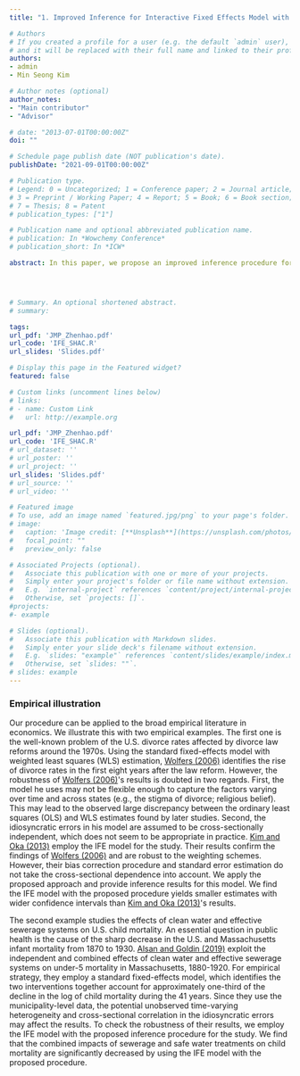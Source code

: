 ```yaml
---
title: "1. Improved Inference for Interactive Fixed Effects Model with Cross Sectional Dependence (Job Market Paper)"

# Authors
# If you created a profile for a user (e.g. the default `admin` user), write the username (folder name) here 
# and it will be replaced with their full name and linked to their profile.
authors:
- admin
- Min Seong Kim

# Author notes (optional)
author_notes:
- "Main contributor"
- "Advisor"

# date: "2013-07-01T00:00:00Z"
doi: ""

# Schedule page publish date (NOT publication's date).
publishDate: "2021-09-01T00:00:00Z"

# Publication type.
# Legend: 0 = Uncategorized; 1 = Conference paper; 2 = Journal article;
# 3 = Preprint / Working Paper; 4 = Report; 5 = Book; 6 = Book section;
# 7 = Thesis; 8 = Patent
# publication_types: ["1"]

# Publication name and optional abbreviated publication name.
# publication: In *Wowchemy Conference*
# publication_short: In *ICW*

abstract: In this paper, we propose an improved inference procedure for the interactive fixed effects model in the presence of cross-sectional dependence and heteroskedasticity.  It is well known in the literature that the LS estimator in this model by [Bai (2009)](https://onlinelibrary.wiley.com/doi/10.3982/ECTA6135) is asymptotically biased when the error term is cross-sectionally dependent, and we address this problem. Our procedure involves two parts, correcting the asymptotic bias of the LS estimator and employing the cross-sectional dependence robust covariance matrix estimator. We prove the validity of the proposed procedure in the asymptotic sense. Since our approach is based on the spatial HAC estimation, e.g., [Conley (1999)](https://www.sciencedirect.com/science/article/abs/pii/S0304407698000840), [Kelejian and Prucha (2007)](https://www.sciencedirect.com/science/article/abs/pii/S0304407606002260) and [Kim and Sun (2011)](https://www.sciencedirect.com/science/article/abs/pii/S0304407610002034), we need a distance measure that characterizes the dependence structure. Such a distance may not be available in practice and we address this by considering a data-driven distance that does not rely on prior information. We also develop a bandwidth selection procedure based on a cluster wild bootstrap method. Monte Carlo simulations show our procedure work well in finite samples. As empirical illustrations, we apply the proposed approach to study the effects of divorce law reforms on U.S. divorce rates [Wolfers (2006)](https://www.aeaweb.org/articles?id=10.1257/aer.96.5.1802) and the impacts of clean water and sewerage interventions on U.S. child mortality [Alsan and Goldin (2019)](https://www.journals.uchicago.edu/doi/abs/10.1086/700766).




# Summary. An optional shortened abstract.
# summary: 

tags: 
url_pdf: 'JMP_Zhenhao.pdf'
url_code: 'IFE_SHAC.R'
url_slides: 'Slides.pdf'

# Display this page in the Featured widget?
featured: false

# Custom links (uncomment lines below)
# links:
# - name: Custom Link
#   url: http://example.org

url_pdf: 'JMP_Zhenhao.pdf'
url_code: 'IFE_SHAC.R'
# url_dataset: ''
# url_poster: ''
# url_project: ''
url_slides: 'Slides.pdf'
# url_source: ''
# url_video: ''

# Featured image
# To use, add an image named `featured.jpg/png` to your page's folder. 
# image:
#   caption: 'Image credit: [**Unsplash**](https://unsplash.com/photos/pLCdAaMFLTE)'
#   focal_point: ""
#   preview_only: false

# Associated Projects (optional).
#   Associate this publication with one or more of your projects.
#   Simply enter your project's folder or file name without extension.
#   E.g. `internal-project` references `content/project/internal-project/index.md`.
#   Otherwise, set `projects: []`.
#projects:
#- example

# Slides (optional).
#   Associate this publication with Markdown slides.
#   Simply enter your slide deck's filename without extension.
#   E.g. `slides: "example"` references `content/slides/example/index.md`.
#   Otherwise, set `slides: ""`.
# slides: example
---
```

### Empirical illustration
Our procedure can be applied to the broad empirical literature in economics. We illustrate this with two empirical examples. The first one is the well-known problem of the U.S. divorce rates affected by divorce law reforms around the 1970s. Using the standard fixed-effects model with weighted least squares (WLS) estimation, [Wolfers (2006)](https://www.aeaweb.org/articles?id=10.1257/aer.96.5.1802) identifies the rise of divorce rates in the first eight years after the law reform. However, the robustness of [Wolfers (2006)](https://www.aeaweb.org/articles?id=10.1257/aer.96.5.1802)'s results is doubted in two regards. First, the model he uses may not be flexible enough to capture the factors varying over time and across states (e.g., the stigma of divorce; religious belief). This may lead to the observed large discrepancy between the ordinary least squares (OLS) and WLS estimates found by later studies. Second, the idiosyncratic errors in his model are assumed to be cross-sectionally independent, which does not seem to be appropriate in practice. [Kim and Oka (2013)](https://onlinelibrary.wiley.com/doi/10.1002/jae.2310) employ the IFE model for the study. Their results confirm the findings of [Wolfers (2006)](https://www.aeaweb.org/articles?id=10.1257/aer.96.5.1802) and are robust to the weighting schemes. However, their bias correction procedure and standard error estimation do not take the cross-sectional dependence into account. We apply the proposed approach and provide inference results for this model. We find the IFE model with the proposed procedure yields smaller estimates with wider confidence intervals than [Kim and Oka (2013)](https://onlinelibrary.wiley.com/doi/10.1002/jae.2310)'s results.  

The second example studies the effects of clean water and effective sewerage systems on U.S. child mortality. An essential question in public health is the cause of the sharp decrease in the U.S. and Massachusetts infant mortality from 1870 to 1930. [Alsan and Goldin (2019)](https://www.journals.uchicago.edu/doi/abs/10.1086/700766) exploit the independent and combined effects of clean water and effective sewerage systems on under-5 mortality in Massachusetts, 1880-1920.  For empirical strategy, they employ a standard fixed-effects model, which identifies the two interventions together account for approximately one-third of the decline in the log of child mortality during the 41 years.  Since they use the municipality-level data, the potential unobserved time-varying heterogeneity and  cross-sectional correlation in the idiosyncratic errors may affect the results.  To check the robustness of their results, we employ the IFE model with the proposed inference procedure for the study. We find that the combined impacts of sewerage and safe water treatments on child mortality are significantly decreased by using the IFE model with the proposed procedure.